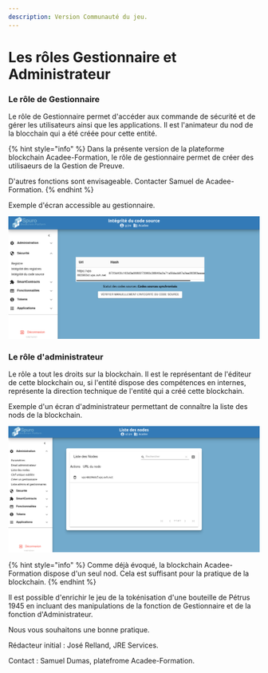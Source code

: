 ```yaml
---
description: Version Communauté du jeu.
---
```


# Les rôles Gestionnaire et Administrateur

### Le rôle de Gestionnaire

Le rôle de Gestionnaire permet d'accéder aux commande de sécurité et de gérer les utilisateurs ainsi que les applications. Il est l'animateur du nod de la blocchain qui a été créée pour cette entité.

{% hint style="info" %}
Dans la présente version de la plateforme blockchain Acadee-Formation, le rôle de gestionnaire permet de créer des utilisaeurs de la Gestion de Preuve.

D'autres fonctions sont envisageable. Contacter Samuel de Acadee-Formation.
{% endhint %}

Exemple d'écran accessible au gestionnaire.

![Vérification de l'intégrité du code source sur cette blockchain.](<../.gitbook/assets/image (9).png>)



### Le rôle d'administrateur

Le rôle a tout les droits sur la blockchain. Il est le représentant de l'éditeur de cette blockchain ou, si l'entité dispose des compétences en internes, représente la direction technique de l'entité qui a créé cette blockchain.

Exemple d'un écran d'administrateur permettant de connaître la liste des nods de la blockchain. 

![Sur la gauche, détail du menu Administration. Et la liste des nods de cette blockchain.](<../.gitbook/assets/image (6).png>)

{% hint style="info" %}
Comme déjà évoqué, la blockchain Acadee-Formation dispose d'un seul nod. Cela est suffisant pour la pratique de la blockchain.
{% endhint %}



Il est possible d'enrichir le jeu de la tokénisation d'une bouteille de Pétrus 1945 en incluant des manipulations de la fonction de Gestionnaire et de la fonction d'Administrateur.



Nous vous souhaitons une bonne pratique.

Rédacteur initial : José Relland, JRE Services.

Contact : Samuel Dumas, platefrome Acadee-Formation.
